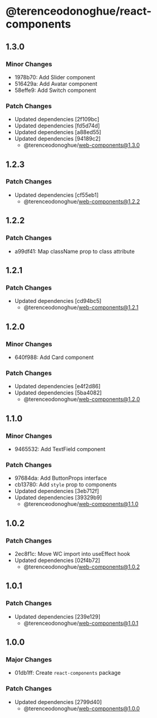 # @terenceodonoghue/react-components

## 1.3.0

### Minor Changes

- 1978b70: Add Slider component
- 516429a: Add Avatar component
- 58effe9: Add Switch component

### Patch Changes

- Updated dependencies [2f109bc]
- Updated dependencies [fd5d74d]
- Updated dependencies [a88ed55]
- Updated dependencies [94189c2]
  - @terenceodonoghue/web-components@1.3.0

## 1.2.3

### Patch Changes

- Updated dependencies [cf55eb1]
  - @terenceodonoghue/web-components@1.2.2

## 1.2.2

### Patch Changes

- a99df41: Map className prop to class attribute

## 1.2.1

### Patch Changes

- Updated dependencies [cd94bc5]
  - @terenceodonoghue/web-components@1.2.1

## 1.2.0

### Minor Changes

- 640f988: Add Card component

### Patch Changes

- Updated dependencies [e4f2d86]
- Updated dependencies [5ba4082]
  - @terenceodonoghue/web-components@1.2.0

## 1.1.0

### Minor Changes

- 9465532: Add TextField component

### Patch Changes

- 97684da: Add ButtonProps interface
- cb13780: Add `style` prop to components
- Updated dependencies [3eb712f]
- Updated dependencies [39329b9]
  - @terenceodonoghue/web-components@1.1.0

## 1.0.2

### Patch Changes

- 2ec8f1c: Move WC import into useEffect hook
- Updated dependencies [02f4b72]
  - @terenceodonoghue/web-components@1.0.2

## 1.0.1

### Patch Changes

- Updated dependencies [239e129]
  - @terenceodonoghue/web-components@1.0.1

## 1.0.0

### Major Changes

- 01db1ff: Create `react-components` package

### Patch Changes

- Updated dependencies [2799d40]
  - @terenceodonoghue/web-components@1.0.0

